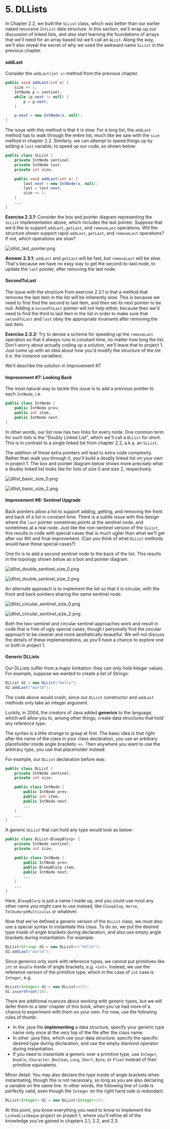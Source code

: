 # 5. DLLists

In Chapter 2.2, we built the `SLList` class, which was better than our earlier naked recursive `IntList` data structure. In this section, we'll wrap up our discussion of linked lists, and also start learning the foundations of arrays that we'll need for an array based list we'll call an `AList`. Along the way, we'll also reveal the secret of why we used the awkward name `SLList` in the previous chapter.

#### addLast <a href="#addlast" id="addlast"></a>

Consider the `addLast(int x)` method from the previous chapter.

```java
public void addLast(int x) {
    size += 1;
    IntNode p = sentinel;
    while (p.next != null) {
        p = p.next;
    }

    p.next = new IntNode(x, null);
}
```

The issue with this method is that it is slow. For a long list, the `addLast` method has to walk through the entire list, much like we saw with the `size` method in chapter 2.2. Similarly, we can attempt to speed things up by adding a `last` variable, to speed up our code, as shown below:

```java
public class SLList {
    private IntNode sentinel;
    private IntNode last;
    private int size;    

    public void addLast(int x) {
        last.next = new IntNode(x, null);
        last = last.next;
        size += 1;
    }
    ...
}
```

**Exercise 2.3.1:** Consider the box and pointer diagram representing the `SLList` implementation above, which includes the last pointer. Suppose that we'd like to support `addLast`, `getLast`, and `removeLast` operations. Will the structure shown support rapid `addLast`, `getLast`, and `removeLast` operations? If not, which operations are slow?

![sllist\_last\_pointer.png](https://joshhug.gitbooks.io/hug61b/content/chap2/fig23/sllist\_last\_pointer.png)

**Answer 2.3.1:** `addLast` and `getLast` will be fast, but `removeLast` will be slow. That's because we have no easy way to get the second-to-last node, to update the `last` pointer, after removing the last node.

#### SecondToLast <a href="#secondtolast" id="secondtolast"></a>

The issue with the structure from exercise 2.3.1 is that a method that removes the last item in the list will be inherently slow. This is because we need to first find the second to last item, and then set its next pointer to be null. Adding a `secondToLast` pointer will not help either, because then we'd need to find the third to last item in the list in order to make sure that `secondToLast` and `last` obey the appropriate invariants after removing the last item.

**Exercise 2.3.2:** Try to devise a scheme for speeding up the `removeLast` operation so that it always runs in constant time, no matter how long the list. Don't worry about actually coding up a solution, we'll leave that to project 1. Just come up with an idea about how you'd modify the structure of the list (i.e. the instance variables).

We'll describe the solution in Improvement #7.

#### Improvement #7: Looking Back <a href="#improvement-7-looking-back" id="improvement-7-looking-back"></a>

The most natural way to tackle this issue is to add a previous pointer to each `IntNode`, i.e.

```java
public class IntNode {
    public IntNode prev;
    public int item;
    public IntNode next;
}
```

In other words, our list now has two links for every node. One common term for such lists is the "Doubly Linked List", which we'll call a `DLList` for short. This is in contrast to a single linked list from chapter 2.2, a.k.a. an `SLList`.

The addition of these extra pointers will lead to extra code complexity. Rather than walk you through it, you'll build a doubly linked list on your own in project 1. The box and pointer diagram below shows more precisely what a doubly linked list looks like for lists of size 0 and size 2, respectively.

![dllist\_basic\_size\_0.png](https://joshhug.gitbooks.io/hug61b/content/chap2/fig23/dllist\_basic\_size\_0.png)

![dllist\_basic\_size\_2.png](https://joshhug.gitbooks.io/hug61b/content/chap2/fig23/dllist\_basic\_size\_2.png)

#### Improvement #8: Sentinel Upgrade <a href="#improvement-8-sentinel-upgrade" id="improvement-8-sentinel-upgrade"></a>

Back pointers allow a list to support adding, getting, and removing the front and back of a list in constant time. There is a subtle issue with this design where the `last` pointer sometimes points at the sentinel node, and sometimes at a real node. Just like the non-sentinel version of the `SLList`, this results in code with special cases that is much uglier than what we'll get after our 8th and final improvement. (Can you think of what `DLList` methods would have these special cases?)

One fix is to add a second sentinel node to the back of the list. This results in the topology shown below as a box and pointer diagram.

![dllist\_double\_sentinel\_size\_0.png](https://joshhug.gitbooks.io/hug61b/content/chap2/fig23/dllist\_double\_sentinel\_size\_0.png)

![dllist\_double\_sentinel\_size\_2.png](https://joshhug.gitbooks.io/hug61b/content/chap2/fig23/dllist\_double\_sentinel\_size\_2.png)

An alternate approach is to implement the list so that it is circular, with the front and back pointers sharing the same sentinel node.

![dllist\_circular\_sentinel\_size\_0.png](https://joshhug.gitbooks.io/hug61b/content/chap2/fig23/dllist\_circular\_sentinel\_size\_0.png)

![dllist\_circular\_sentinel\_size\_2.png](https://joshhug.gitbooks.io/hug61b/content/chap2/fig23/dllist\_circular\_sentinel\_size\_2.png)

Both the two-sentinel and circular sentinel approaches work and result in code that is free of ugly special cases, though I personally find the circular approach to be cleaner and more aesthetically beautiful. We will not discuss the details of these implementations, as you'll have a chance to explore one or both in project 1.

#### Generic DLLists <a href="#generic-dllists" id="generic-dllists"></a>

Our DLLists suffer from a major limitation: they can only hold integer values. For example, suppose we wanted to create a list of Strings:

```java
DLList d2 = new DLList("hello");
d2.addLast("world");
```

The code above would crash, since our `DLList` constructor and `addLast` methods only take an integer argument.

Luckily, in 2004, the creators of Java added **generics** to the language, which will allow you to, among other things, create data structures that hold any reference type.

The syntax is a little strange to grasp at first. The basic idea is that right after the name of the class in your class declaration, you use an arbitrary placeholder inside angle brackets: `<>`. Then anywhere you want to use the arbitrary type, you use that placeholder instead.

For example, our `DLList` declaration before was:

```java
public class DLList {
    private IntNode sentinel;
    private int size;

    public class IntNode {
        public IntNode prev;
        public int item;
        public IntNode next;
        ...
    }
    ...
}
```

A generic `DLList` that can hold any type would look as below:

```java
public class DLList<BleepBlorp> {
    private IntNode sentinel;
    private int size;

    public class IntNode {
        public IntNode prev;
        public BleepBlorp item;
        public IntNode next;
        ...
    }
    ...
}
```

Here, `BleepBlorp` is just a name I made up, and you could use most any other name you might care to use instead, like `GloopGlop`, `Horse`, `TelbudorphMulticulus` or whatever.

Now that we've defined a generic version of the `DLList` class, we must also use a special syntax to instantiate this class. To do so, we put the desired type inside of angle brackets during declaration, and also use empty angle brackets during instantiation. For example:

```java
DLList<String> d2 = new DLList<>("hello");
d2.addLast("world");
```

Since generics only work with reference types, we cannot put primitives like `int` or `double` inside of angle brackets, e.g. `<int>`. Instead, we use the reference version of the primitive type, which in the case of `int` case is `Integer`, e.g.

```java
DLList<Integer> d1 = new DLList<>(5);
d1.insertFront(10);
```

There are additional nuances about working with generic types, but we will defer them to a later chapter of this book, when you've had more of a chance to experiment with them on your own. For now, use the following rules of thumb:

* In the .java file **implementing** a data structure, specify your generic type name only once at the very top of the file after the class name.
* In other .java files, which use your data structure, specify the specific desired type during declaration, and use the empty diamond operator during instantiation.
* If you need to instantiate a generic over a primitive type, use `Integer`, `Double`, `Character`, `Boolean`, `Long`, `Short`, `Byte`, or `Float` instead of their primitive equivalents.

Minor detail: You may also declare the type inside of angle brackets when instantiating, though this is not necessary, so long as you are also declaring a variable on the same line. In other words, the following line of code is perfectly valid, even though the `Integer` on the right hand side is redundant.

```java
DLList<Integer> d1 = new DLList<Integer>(5);
```

At this point, you know everything you need to know to implement the `LinkedListDeque` project on project 1, where you'll refine all of the knowledge you've gained in chapters 2.1, 2.2, and 2.3.
